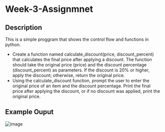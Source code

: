 # Week-3-Assignmnet

## Description

This is a simple proggram that shows the control flow and functions in python.

- Create a function named calculate_discount(price, discount_percent) that calculates the final price after applying a discount. The function should take the original price (price) and the discount percentage (discount_percent) as parameters. If the discount is 20% or higher, apply the discount; otherwise, return the original price.
- Using the calculate_discount function, prompt the user to enter the original price of an item and the discount percentage. Print the final price after applying the discount, or if no discount was applied, print the original price.

## Example Ouput
![image](https://github.com/user-attachments/assets/146e3874-0f9f-448a-8b75-c2ff622892cc)
